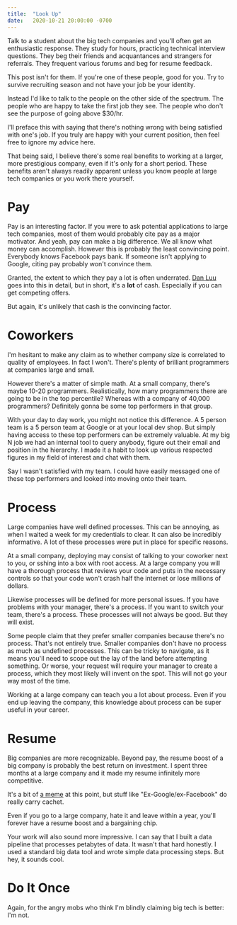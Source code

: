 ```yaml
---
title:  "Look Up"
date:   2020-10-21 20:00:00 -0700
---
```


Talk to a student about the big tech companies and you'll often get an
enthusiastic response. They study for hours, practicing technical
interview questions. They beg their friends and acquantances and
strangers for referrals. They frequent various forums and beg for
resume feedback.

This post isn't for them. If you're one of these people, good for
you. Try to survive recruiting season and not have your job be your
identity.

Instead I'd like to talk to the people on the other side of the
spectrum. The people who are happy to take the first job they see. The
people who don't see the purpose of going above $30/hr.

I'll preface this with saying that there's nothing wrong with being
satisfied with one's job. If you truly are happy with your current
position, then feel free to ignore my advice here.

That being said, I believe there's some real benefits to working at a
larger, more prestigious company, even if it's only for a short
period. These benefits aren't always readily apparent unless you know
people at large tech companies or you work there yourself.

# Pay

Pay is an interesting factor. If you were to ask potential
applications to large tech companies, most of them would probably cite
pay as a major motivator. And yeah, pay can make a big difference. We
all know what money can accomplish. However this is probably the least
convincing point. Everybody knows Facebook pays bank. If someone isn't
applying to Google, citing pay probably won't convince them.

Granted, the extent to which they pay a lot is often underrated. [Dan
Luu](https://danluu.com/startup-tradeoffs/) goes into this in detail,
but in short, it's a **lot** of cash. Especially if you can get
competing offers.

But again, it's unlikely that cash is the convincing factor.

# Coworkers

I'm hesitant to make any claim as to whether company size is
correlated to quality of employees. In fact I won't. There's plenty of
brilliant programmers at companies large and small.

However there's a matter of simple math. At a small company, there's
maybe 10-20 programmers. Realistically, how many programmers there are
going to be in the top percentile? Whereas with a company of 40,000
programmers? Definitely gonna be some top performers in that group.

With your day to day work, you might not notice this difference. A 5
person team is a 5 person team at Google or at your local dev
shop. But simply having access to these top performers can be
extremely valuable. At my big N job we had an internal tool to query
anybody, figure out their email and position in the hierarchy. I made
it a habit to look up various respected figures in my field of
interest and chat with them.

Say I wasn't satisfied with my team. I could have easily messaged one
of these top performers and looked into moving onto their team.

# Process

Large companies have well defined processes. This can be annoying, as
when I waited a week for my credentials to clear. It can also be
incredibly informative. A lot of these processes were put in place for
specific reasons.

At a small company, deploying may consist of talking to your coworker
next to you, or sshing into a box with root access. At a large company
you will have a thorough process that reviews your code and puts in
the necessary controls so that your code won't crash half the internet
or lose millions of dollars.

Likewise processes will be defined for more personal issues. If you
have problems with your manager, there's a process. If you want to
switch your team, there's a process. These processes will not always
be good. But they will exist.

Some people claim that they prefer smaller companies because there's
no process. That's not entirely true. Smaller companies don't have no
process as much as undefined processes. This can be tricky to
navigate, as it means you'll need to scope out the lay of the land
before attempting something. Or worse, your request will require your
manager to create a process, which they most likely will invent on the
spot. This will not go your way most of the time.

Working at a large company can teach you a lot about process. Even if
you end up leaving the company, this knowledge about process can be
super useful in your career.

# Resume

Big companies are more recognizable. Beyond pay, the resume boost of a
big company is probably the best return on investment. I spent three
months at a large company and it made my resume infinitely more
competitive.

It's a bit of [a
meme](https://www.youtube.com/channel/UC4xKdmAXFh4ACyhpiQ_3qBw) at
this point, but stuff like "Ex-Google/ex-Facebook" do really carry
cachet.

Even if you go to a large company, hate it and leave within a year,
you'll forever have a resume boost and a bargaining chip.

Your work will also sound more impressive. I can say that I built a
data pipeline that processes petabytes of data. It wasn't that hard
honestly. I used a standard big data tool and wrote simple data
processing steps. But hey, it sounds cool.

# Do It Once

Again, for the angry mobs who think I'm blindly claiming big tech is
better: I'm not.

